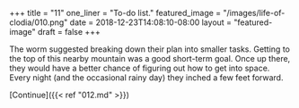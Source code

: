 +++
title = "11"
one_liner = "To-do list."
featured_image = "/images/life-of-clodia/010.png"
date = 2018-12-23T14:08:10-08:00
layout = "featured-image"
draft = false
+++

The worm suggested breaking down their plan into smaller tasks. Getting to the top of this nearby mountain was a good short-term goal. Once up there, they would have a better chance of figuring out how to get into space. Every night (and the occasional rainy day) they inched a few feet forward.

[Continue]({{< ref "012.md" >}})
